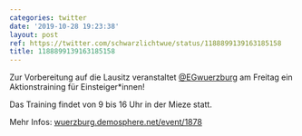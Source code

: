 ```yaml
---
categories: twitter
date: '2019-10-28 19:23:38'
layout: post
ref: https://twitter.com/schwarzlichtwue/status/1188899139163185158
title: 1188899139163185158
---
```

Zur Vorbereitung auf die Lausitz veranstaltet [@EGwuerzburg](https://twitter.com/EGwuerzburg) am Freitag ein Aktionstraining für Einsteiger\*innen!

Das Training findet von 9 bis 16 Uhr in der Mieze statt.



Mehr Infos: [wuerzburg.demosphere.net/event/1878](https://wuerzburg.demosphere.net/event/1878) 